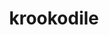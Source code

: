 ---
id: 553
title: krookodile
types: [ground,dark]
image: https://raw.githubusercontent.com/PokeAPI/sprites/master/sprites/pokemon/553.png
---